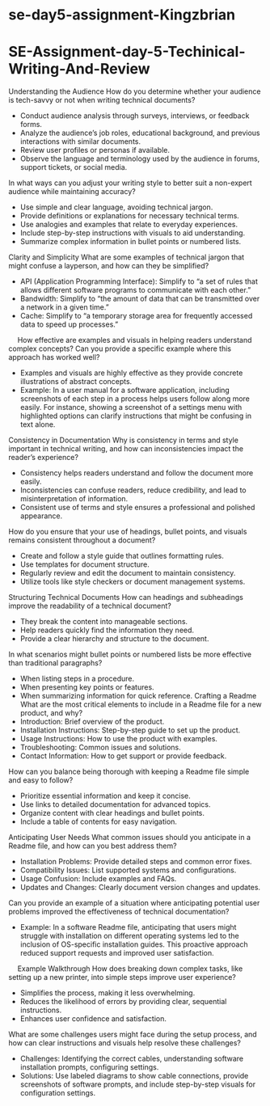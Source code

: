 # se-day5-assignment-Kingzbrian

# SE-Assignment-day-5-Techinical-Writing-And-Review
Understanding the Audience
How do you determine whether your audience is tech-savvy or not when writing technical documents?
- Conduct audience analysis through surveys, interviews, or feedback forms.
-	Analyze the audience’s job roles, educational background, and previous interactions with similar documents.
- Review user profiles or personas if available.
-	Observe the language and terminology used by the audience in forums, support tickets, or social media.

In what ways can you adjust your writing style to better suit a non-expert audience while maintaining accuracy?
-	Use simple and clear language, avoiding technical jargon.
-	Provide definitions or explanations for necessary technical terms.
-	Use analogies and examples that relate to everyday experiences.
-	Include step-by-step instructions with visuals to aid understanding.
-	Summarize complex information in bullet points or numbered lists.

Clarity and Simplicity
What are some examples of technical jargon that might confuse a layperson, and how can they be simplified?
-	API (Application Programming Interface): Simplify to “a set of rules that allows different software programs to communicate with each other.”
-	Bandwidth: Simplify to “the amount of data that can be transmitted over a network in a given time.”
-	Cache: Simplify to “a temporary storage area for frequently accessed data to speed up processes.”

 
How effective are examples and visuals in helping readers understand complex concepts? Can you provide a specific example where this approach has worked well?
-	Examples and visuals are highly effective as they provide concrete illustrations of abstract concepts.
-	Example: In a user manual for a software application, including screenshots of each step in a process helps users follow along more easily. For instance, showing a screenshot of a settings menu with highlighted options can clarify instructions that might be confusing in text alone.

Consistency in Documentation
Why is consistency in terms and style important in technical writing, and how can inconsistencies impact the reader’s experience?
-	Consistency helps readers understand and follow the document more easily.
-	Inconsistencies can confuse readers, reduce credibility, and lead to misinterpretation of information.
-	Consistent use of terms and style ensures a professional and polished appearance.

How do you ensure that your use of headings, bullet points, and visuals remains consistent throughout a document?
-	Create and follow a style guide that outlines formatting rules.
-	Use templates for document structure.
-	Regularly review and edit the document to maintain consistency.
-	Utilize tools like style checkers or document management systems.

Structuring Technical Documents
How can headings and subheadings improve the readability of a technical document?
-	They break the content into manageable sections.
-	Help readers quickly find the information they need.
-	Provide a clear hierarchy and structure to the document.

In what scenarios might bullet points or numbered lists be more effective than traditional paragraphs?
-	When listing steps in a procedure.
-	When presenting key points or features.
-	When summarizing information for quick reference.
Crafting a Readme
What are the most critical elements to include in a Readme file for a new product, and why?
-	Introduction: Brief overview of the product.
-	Installation Instructions: Step-by-step guide to set up the product.
-	Usage Instructions: How to use the product with examples.
-	Troubleshooting: Common issues and solutions.
-	Contact Information: How to get support or provide feedback.

How can you balance being thorough with keeping a Readme file simple and easy to follow?
-	Prioritize essential information and keep it concise.
-	Use links to detailed documentation for advanced topics.
-	Organize content with clear headings and bullet points.
-	Include a table of contents for easy navigation.

Anticipating User Needs
What common issues should you anticipate in a Readme file, and how can you best address them?
-	Installation Problems: Provide detailed steps and common error fixes.
-	Compatibility Issues: List supported systems and configurations.
-	Usage Confusion: Include examples and FAQs.
-	Updates and Changes: Clearly document version changes and updates.

Can you provide an example of a situation where anticipating potential user problems improved the effectiveness of technical documentation?
-	Example: In a software Readme file, anticipating that users might struggle with installation on different operating systems led to the inclusion of OS-specific installation guides. This proactive approach reduced support requests and improved user satisfaction.

 
Example Walkthrough
How does breaking down complex tasks, like setting up a new printer, into simple steps improve user experience?
-	Simplifies the process, making it less overwhelming.
-	Reduces the likelihood of errors by providing clear, sequential instructions.
-	Enhances user confidence and satisfaction.

What are some challenges users might face during the setup process, and how can clear instructions and visuals help resolve these challenges?
-	Challenges: Identifying the correct cables, understanding software installation prompts, configuring settings.
-	Solutions: Use labeled diagrams to show cable connections, provide screenshots of software prompts, and include step-by-step visuals for configuration settings.

